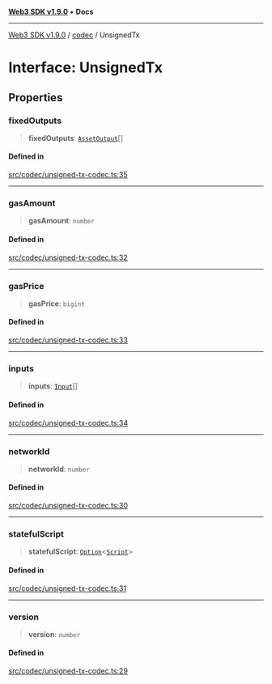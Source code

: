 [**Web3 SDK v1.9.0**](../../../README.md) • **Docs**

***

[Web3 SDK v1.9.0](../../../globals.md) / [codec](../README.md) / UnsignedTx

# Interface: UnsignedTx

## Properties

### fixedOutputs

> **fixedOutputs**: [`AssetOutput`](../namespaces/assetOutput/interfaces/AssetOutput.md)[]

#### Defined in

[src/codec/unsigned-tx-codec.ts:35](https://github.com/Mystic-Nayy/alephium-web3/blob/c1afd789a197ce5fe21f08c2965942090157c33d/packages/web3/src/codec/unsigned-tx-codec.ts#L35)

***

### gasAmount

> **gasAmount**: `number`

#### Defined in

[src/codec/unsigned-tx-codec.ts:32](https://github.com/Mystic-Nayy/alephium-web3/blob/c1afd789a197ce5fe21f08c2965942090157c33d/packages/web3/src/codec/unsigned-tx-codec.ts#L32)

***

### gasPrice

> **gasPrice**: `bigint`

#### Defined in

[src/codec/unsigned-tx-codec.ts:33](https://github.com/Mystic-Nayy/alephium-web3/blob/c1afd789a197ce5fe21f08c2965942090157c33d/packages/web3/src/codec/unsigned-tx-codec.ts#L33)

***

### inputs

> **inputs**: [`Input`](Input.md)[]

#### Defined in

[src/codec/unsigned-tx-codec.ts:34](https://github.com/Mystic-Nayy/alephium-web3/blob/c1afd789a197ce5fe21f08c2965942090157c33d/packages/web3/src/codec/unsigned-tx-codec.ts#L34)

***

### networkId

> **networkId**: `number`

#### Defined in

[src/codec/unsigned-tx-codec.ts:30](https://github.com/Mystic-Nayy/alephium-web3/blob/c1afd789a197ce5fe21f08c2965942090157c33d/packages/web3/src/codec/unsigned-tx-codec.ts#L30)

***

### statefulScript

> **statefulScript**: [`Option`](../type-aliases/Option.md)\<[`Script`](../namespaces/script/interfaces/Script.md)\>

#### Defined in

[src/codec/unsigned-tx-codec.ts:31](https://github.com/Mystic-Nayy/alephium-web3/blob/c1afd789a197ce5fe21f08c2965942090157c33d/packages/web3/src/codec/unsigned-tx-codec.ts#L31)

***

### version

> **version**: `number`

#### Defined in

[src/codec/unsigned-tx-codec.ts:29](https://github.com/Mystic-Nayy/alephium-web3/blob/c1afd789a197ce5fe21f08c2965942090157c33d/packages/web3/src/codec/unsigned-tx-codec.ts#L29)
